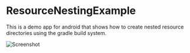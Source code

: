 ResourceNestingExample
======================

This is a demo app for android that shows how to create nested resource directories using the gradle build system.


![Screenshot](eskimoapps.github.com/repository/screenshots/nest_resources.PNG)
